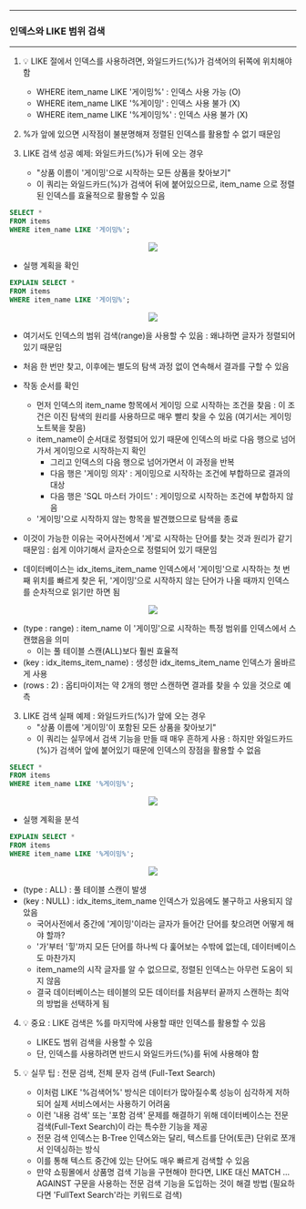 -----
### 인덱스와 LIKE 범위 검색
-----
1. 💡 LIKE 절에서 인덱스를 사용하려면, 와일드카드(%)가 검색어의 뒤쪽에 위치해야 함
   - WHERE item_name LIKE '게이밍%' : 인덱스 사용 가능 (O)
   - WHERE item_name LIKE '%게이밍' : 인덱스 사용 불가 (X)
   - WHERE item_name LIKE '%게이밍%' : 인덱스 사용 불가 (X)

2. %가 앞에 있으면 시작점이 불분명해져 정렬된 인덱스를 활용할 수 없기 때문임
3. LIKE 검색 성공 예제: 와일드카드(%)가 뒤에 오는 경우
   - "상품 이름이 '게이밍'으로 시작하는 모든 상품을 찾아보기"
   - 이 쿼리는 와일드카드(%)가 검색어 뒤에 붙어있으므로, item_name 으로 정렬된 인덱스를 효율적으로 활용할 수 있음
```sql
SELECT *
FROM items
WHERE item_name LIKE '게이밍%';
```
<div align="center">
<img src="https://github.com/user-attachments/assets/9afc494e-f7e1-410b-8189-02aa6e869de2">
</div>

   - 실행 계획을 확인
```sql
EXPLAIN SELECT *
FROM items
WHERE item_name LIKE '게이밍%';
```
<div align="center">
<img src="https://github.com/user-attachments/assets/149a5dc7-85a8-41cf-8f86-e4130f40a60a">
</div>

   - 여기서도 인덱스의 범위 검색(range)을 사용할 수 있음 : 왜냐하면 글자가 정렬되어 있기 때문임
   - 처음 한 번만 찾고, 이후에는 별도의 탐색 과정 없이 연속해서 결과를 구할 수 있음
   - 작동 순서를 확인
     + 먼저 인덱스의 item_name 항목에서 게이밍 으로 시작하는 조건을 찾음 : 이 조건은 이진 탐색의 원리를 사용하므로 매우 빨리 찾을 수 있음 (여기서는 게이밍 노트북을 찾음)
     + item_name이 순서대로 정렬되어 있기 때문에 인덱스의 바로 다음 행으로 넘어가서 게이밍으로 시작하는지 확인
       * 그리고 인덱스의 다음 행으로 넘어가면서 이 과정을 반복
       * 다음 행은 '게이밍 의자' : 게이밍으로 시작하는 조건에 부합하므로 결과의 대상
       * 다음 행은 'SQL 마스터 가이드' : 게이밍으로 시작하는 조건에 부합하지 않음
     + '게이밍'으로 시작하지 않는 항목을 발견했으므로 탐색을 종료

   - 이것이 가능한 이유는 국어사전에서 '게'로 시작하는 단어를 찾는 것과 원리가 같기 때문임 : 쉽게 이야기해서 글자순으로 정렬되어 있기 때문임
   - 데이터베이스는 idx_items_item_name 인덱스에서 '게이밍'으로 시작하는 첫 번째 위치를 빠르게 찾은 뒤, '게이밍'으로 시작하지 않는 단어가 나올 때까지 인덱스를 순차적으로 읽기만 하면 됨
<div align="center">
<img src="https://github.com/user-attachments/assets/3d262c7e-3a5e-4a34-bda1-3bc42ba45583">
</div>

   - (type : range) : item_name 이 '게이밍'으로 시작하는 특정 범위를 인덱스에서 스캔했음을 의미
     + 이는 풀 테이블 스캔(ALL)보다 훨씬 효율적
   - (key : idx_items_item_name) : 생성한 idx_items_item_name 인덱스가 올바르게 사용
   - (rows : 2) : 옵티마이저는 약 2개의 행만 스캔하면 결과를 찾을 수 있을 것으로 예측

3. LIKE 검색 실패 예제 : 와일드카드(%)가 앞에 오는 경우
   - "상품 이름에 '게이밍'이 포함된 모든 상품을 찾아보기"
   - 이 쿼리는 실무에서 검색 기능을 만들 때 매우 흔하게 사용 : 하지만 와일드카드(%)가 검색어 앞에 붙어있기 때문에 인덱스의 장점을 활용할 수 없음
```sql
SELECT *
FROM items
WHERE item_name LIKE '%게이밍%';
```
<div align="center">
<img src="https://github.com/user-attachments/assets/ea3ce78f-c9d1-4ac0-bc9b-522513a663d0">
</div>

   - 실행 계획을 분석
```sql
EXPLAIN SELECT *
FROM items
WHERE item_name LIKE '%게이밍%';
```
<div align="center">
<img src="https://github.com/user-attachments/assets/51181b92-600c-43d8-8eab-c0fa7752732e">
</div>

  - (type : ALL) : 풀 테이블 스캔이 발생
  - (key : NULL) : idx_items_item_name 인덱스가 있음에도 불구하고 사용되지 않았음
     + 국어사전에서 중간에 '게이밍'이라는 글자가 들어간 단어를 찾으려면 어떻게 해야 할까?
     + '가'부터 '힣'까지 모든 단어를 하나씩 다 훑어보는 수밖에 없는데, 데이터베이스도 마찬가지
     +  item_name의 시작 글자를 알 수 없으므로, 정렬된 인덱스는 아무런 도움이 되지 않음
     + 결국 데이터베이스는 테이블의 모든 데이터를 처음부터 끝까지 스캔하는 최악의 방법을 선택하게 됨

4. 💡 중요 : LIKE 검색은 %를 마지막에 사용할 때만 인덱스를 활용할 수 있음
   - LIKE도 범위 검색을 사용할 수 있음
   - 단, 인덱스를 사용하려면 반드시 와일드카드(%)를 뒤에 사용해야 함

5. 💡 실무 팁 : 전문 검색, 전체 문자 검색 (Full-Text Search)
   - 이처럼 LIKE '%검색어%' 방식은 데이터가 많아질수록 성능이 심각하게 저하되어 실제 서비스에서는 사용하기 어려움
   - 이런 '내용 검색' 또는 '포함 검색' 문제를 해결하기 위해 데이터베이스는 전문 검색(Full-Text Search)이 라는 특수한 기능을 제공
   - 전문 검색 인덱스는 B-Tree 인덱스와는 달리, 텍스트를 단어(토큰) 단위로 쪼개서 인덱싱하는 방식
   - 이를 통해 텍스트 중간에 있는 단어도 매우 빠르게 검색할 수 있음
    - 만약 쇼핑몰에서 상품명 검색 기능을 구현해야 한다면, LIKE 대신 MATCH ... AGAINST 구문을 사용하는 전문 검색 기능을 도입하는 것이 해결 방법 (필요하다면 'FullText Search'라는 키워드로 검색)

